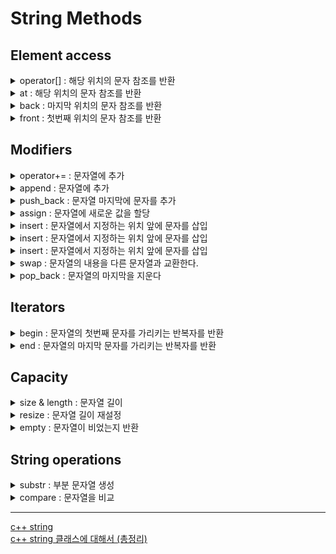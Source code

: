# String Methods


## Element access

<details>
<summary>operator[] : 해당 위치의 문자 참조를 반환</summary>

```cpp
char& operator[] (size_t pos);

// pos : 문자의 위치
// 반환 : 문자열의 지정된 위치에 있는 문자
```

</details>  

<details>
<summary>at : 해당 위치의 문자 참조를 반환</summary>

```cpp
char& at (size_t pos);

// pos : 문자의 위치, 문자의 위치가 아니면 out_of_range 예외가 발생
// 반환 : 문자열의 지정된 위치에 있는 문자
```

</details>  

<details>
<summary>back : 마지막 위치의 문자 참조를 반환</summary>

```cpp
char& back ();

// 반환 : 문자열의 마지막 위치에 있는 문자
```

</details>  

<details>
<summary>front : 첫번째 위치의 문자 참조를 반환</summary>

```cpp
char& front ();

// 반환 : 문자열의 첫번째 위치에 있는 문자
```

</details>  


## Modifiers

<details>
<summary>operator+= : 문자열에 추가</summary>

```cpp
string& operator+= (const string& str); // string (1)
string& operator+= (const char* s); // c-string(2)
string& operator+= (char c); // character (3)

// str : 복사되어 마지막에 붙는 문자열
// s : 복사되어 마지막에 붙는 null로 끝나는 문자 시퀀스 포인터
// c : 문자열의 값에 추가되는 문자
// 반환 : *this
```

</details>  

<details>
<summary>append : 문자열에 추가</summary>

```cpp
// string (1)	
string& append (const string& str);

// substring (2)	
string& append (const string& str, size_t subpos, size_t sublen);

// c-string (3)	
string& append (const char* s);

// buffer (4)	
string& append (const char* s, size_t n);

// fill (5)	
string& append (size_t n, char c);

// range (6)	
template <class InputIterator>
   string& append (InputIterator first, InputIterator last);

// str : 추가하려는 다른 문자열 
// subpos : 복사되는 부분 문자열의 첫번째 문자 위치
// sublen : 복사할 부분 문자열의 길이
// s : 문자 배열의 포인터
// n : 복사하려는 문자의 개수
// c : 문자 값, n번 반복
// first, last : Input iterators에서 첫번째와 마지막 위치
// il : initializer_list 객체
// 반환 : *this

```

## Example

```cpp
// appending to string
#include <iostream>
#include <string>

int main ()
{
  std::string str;
  std::string str2="Writing ";
  std::string str3="print 10 and then 5 more";

  // used in the same order as described above:
  str.append(str2);                       // "Writing "
  str.append(str3,6,3);                   // "10 "
  str.append("dots are cool",5);          // "dots "
  str.append("here: ");                   // "here: "
  str.append(10u,'.');                    // ".........."
  str.append(str3.begin()+8,str3.end());  // " and then 5 more"
  str.append<int>(5,0x2E);                // "....."

  std::cout << str << '\n';
  return 0;
}

/* output

Writing 10 dots here: .......... and then 5 more.....

*/
```

</details>  

<details>
<summary>push_back : 문자열 마지막에 문자를 추가</summary>

```cpp
void push_back (char c);

// c : 문자열에 추가되는 문자
// 반환 : 없음
```

</details>

</details>  

<details>
<summary>assign : 문자열에 새로운 값을 할당</summary>

```cpp
// string (1)	
string& assign (const string& str);

// substring (2)	
string& assign (const string& str, size_t subpos, size_t sublen);

// c-string (3)	
string& assign (const char* s);

// buffer (4)	
string& assign (const char* s, size_t n);

// fill (5)	
string& assign (size_t n, char c);

// range (6)	
template <class InputIterator>
   string& assign (InputIterator first, InputIterator last);

// str : 추가하려는 다른 문자열 
// subpos : 복사되는 부분 문자열의 첫번째 문자 위치
// sublen : 복사할 부분 문자열의 길이
// s : 문자 배열의 포인터
// n : 복사하려는 문자의 개수
// c : 문자 값, n번 반복
// first, last : Input iterators에서 첫번째와 마지막 위치
// il : initializer_list 객체
// 반환 : *this
```

## Example  

```cpp
// string::assign
#include <iostream>
#include <string>

int main ()
{
  std::string str;
  std::string base="The quick brown fox jumps over a lazy dog.";

  // used in the same order as described above:

  str.assign(base);
  std::cout << str << '\n';

  str.assign(base,10,9);
  std::cout << str << '\n';         // "brown fox"

  str.assign("pangrams are cool",7);
  std::cout << str << '\n';         // "pangram"

  str.assign("c-string");
  std::cout << str << '\n';         // "c-string"

  str.assign(10,'*');
  std::cout << str << '\n';         // "**********"

  str.assign<int>(10,0x2D);
  std::cout << str << '\n';         // "----------"

  str.assign(base.begin()+16,base.end()-12);
  std::cout << str << '\n';         // "fox jumps over"

  return 0;
}

/* output

The quick brown fox jumps over a lazy dog.
brown fox
pangram
c-string
**********
----------
fox jumps over

*/
```
</details>

<details>
<summary>insert : 문자열에서 지정하는 위치 앞에 문자를 삽입</summary>

```cpp
// string (1)	
 string& insert (size_t pos, const string& str);

// substring (2)	
 string& insert (size_t pos, const string& str, size_t subpos, size_t sublen);

// c-string (3)	
 string& insert (size_t pos, const char* s);

// buffer (4)	
 string& insert (size_t pos, const char* s, size_t n);

// fill (5)	
 string& insert (size_t pos, size_t n, char c);
    void insert (iterator p, size_t n, char c);

// single character (6)	
iterator insert (iterator p, char c);

// range (7)	
template <class InputIterator>
   void insert (iterator p, InputIterator first, InputIterator last);
   
// str : 추가하려는 다른 문자열 
// subpos : 복사되는 부분 문자열의 첫번째 문자 위치
// sublen : 복사할 부분 문자열의 길이
// s : 문자 배열의 포인터
// n : 복사하려는 문자의 개수
// c : 문자 값, n번 반복
// first, last : Input iterators에서 첫번째와 마지막 위치
// il : initializer_list 객체
// 반환 : 문자열 참조를 반환하는 경우에는 *this, 
// 반복자를 반환하는 경우에는 삽입된 첫번째 문자를 가리키는 반복자
```

## Example

```cpp
// inserting into a string
#include <iostream>
#include <string>

int main ()
{
  std::string str="to be question";
  std::string str2="the ";
  std::string str3="or not to be";
  std::string::iterator it;

  // used in the same order as described above:
  str.insert(6,str2);                 // to be (the )question
  str.insert(6,str3,3,4);             // to be (not )the question
  str.insert(10,"that is cool",8);    // to be not (that is )the question
  str.insert(10,"to be ");            // to be not (to be )that is the question
  str.insert(15,1,':');               // to be not to be(:) that is the question
  it = str.insert(str.begin()+5,','); // to be(,) not to be: that is the question
  str.insert (str.end(),3,'.');       // to be, not to be: that is the question(...)
  str.insert (it+2,str3.begin(),str3.begin()+3); // (or )

  std::cout << str << '\n';
  return 0;
}

/* output

to be, or not to be: that is the question...

*/
```

</details>

<details>
<summary>insert : 문자열에서 지정하는 위치 앞에 문자를 삽입</summary>

```cpp
// sequence (1)	
 string& erase (size_t pos = 0, size_t len = npos);

// character (2)	
iterator erase (iterator p);

// range (3)	
     iterator erase (iterator first, iterator last);
	 
// pos : 지우기 시작하는 위치, 문자열 길이를 초과하면 out_of_range
// len : 지우려는 문자의 개수
// p : 제거될 문자 반복자
// first, last : 제거할 문자열 내의 범위를 지정하는 반복자
```

</details>

<details>
<summary>insert : 문자열에서 지정하는 위치 앞에 문자를 삽입</summary>

```cpp
// string (1)	
string& replace (size_t pos,  size_t len,  const string& str);
string& replace (iterator i1, iterator i2, const string& str);

// substring (2)	
string& replace (size_t pos,  size_t len,  const string& str,
                 size_t subpos, size_t sublen);

// c-string (3)	
string& replace (size_t pos,  size_t len,  const char* s);
string& replace (iterator i1, iterator i2, const char* s);

// buffer (4)	
string& replace (size_t pos,  size_t len,  const char* s, size_t n);
string& replace (iterator i1, iterator i2, const char* s, size_t n);

// fill (5)	
string& replace (size_t pos,  size_t len,  size_t n, char c);
string& replace (iterator i1, iterator i2, size_t n, char c);

// range (6)	
template <class InputIterator>
  string& replace (iterator i1, iterator i2,
                   InputIterator first, InputIterator last);
				   
// str : 복사될 다른 문자열 
// pos : 변경될 문자의 위치
// len : 변경될 문자의 개수
// subpos : 복사되는 부분 문자열의 첫번째 문자 위치
// sublen : 복사할 부분 문자열의 길이
// s : 문자 배열의 포인터
// n : 복사하려는 문자의 개수
// c : 문자 값, n번 반복
// first, last : Input iterators에서 첫번째와 마지막 위치
// il : initializer_list 객체
// 반환 : *this
```

## Example

```cpp
// replacing in a string
#include <iostream>
#include <string>

int main ()
{
  std::string base="this is a test string.";
  std::string str2="n example";
  std::string str3="sample phrase";
  std::string str4="useful.";

  // replace signatures used in the same order as described above:

  // Using positions:                 0123456789*123456789*12345
  std::string str=base;           // "this is a test string."
  str.replace(9,5,str2);          // "this is an example string." (1)
  str.replace(19,6,str3,7,6);     // "this is an example phrase." (2)
  str.replace(8,10,"just a");     // "this is just a phrase."     (3)
  str.replace(8,6,"a shorty",7);  // "this is a short phrase."    (4)
  str.replace(22,1,3,'!');        // "this is a short phrase!!!"  (5)

  // Using iterators:                                               0123456789*123456789*
  str.replace(str.begin(),str.end()-3,str3);                    // "sample phrase!!!"      (1)
  str.replace(str.begin(),str.begin()+6,"replace");             // "replace phrase!!!"     (3)
  str.replace(str.begin()+8,str.begin()+14,"is coolness",7);    // "replace is cool!!!"    (4)
  str.replace(str.begin()+12,str.end()-4,4,'o');                // "replace is cooool!!!"  (5)
  str.replace(str.begin()+11,str.end(),str4.begin(),str4.end());// "replace is useful."    (6)
  std::cout << str << '\n';
  return 0;
}

/* output

replace is useful.

*/
```

</details>

<details>
<summary>swap : 문자열의 내용을 다른 문자열과 교환한다.</summary>

```cpp
void swap (string& str);

// str : 교환할 다른 문자열
// 반환 : 없음
```

## Example

```cpp
// swap strings
#include <iostream>
#include <string>

main ()
{
  std::string buyer ("money");
  std::string seller ("goods");

  std::cout << "Before the swap, buyer has " << buyer;
  std::cout << " and seller has " << seller << '\n';

  seller.swap (buyer);

  std::cout << " After the swap, buyer has " << buyer;
  std::cout << " and seller has " << seller << '\n';

  return 0;
}

/* output 

Before the swap, buyer has money and seller has goods
 After the swap, buyer has goods and seller has money

*/
```

</details>

<details>
<summary>pop_back : 문자열의 마지막을 지운다</summary>

```cpp
void pop_back();

// 반환 : 없음
```

## Example

```cpp
// string::pop_back
#include <iostream>
#include <string>

int main ()
{
  std::string str ("hello world!");
  str.pop_back();
  std::cout << str << '\n';
  return 0;
}

/* output 

hello world

*/
```

</details>

## Iterators

<details>
<summary>begin : 문자열의 첫번째 문자를 가리키는 반복자를 반환</summary>

```cpp
iterator begin();

// 반환 : 문자열의 첫번째 문자를 가리키는 반복자
```

## Example

```cpp
// string::begin/end
#include <iostream>
#include <string>

int main ()
{
  std::string str ("Test string");
  for ( std::string::iterator it=str.begin(); it!=str.end(); ++it)
    std::cout << *it;
  std::cout << '\n';

  return 0;
}

/* output 

Test string

*/
```

</details>

<details>
<summary>end : 문자열의 마지막 문자를 가리키는 반복자를 반환</summary>

```cpp
iterator end();

// 반환 : 문자열의 마지막 문자를 가리키는 반복자
```

## Example

```cpp
// string::begin/end
#include <iostream>
#include <string>

int main ()
{
  std::string str ("Test string");
  for ( std::string::iterator it=str.begin(); it!=str.end(); ++it)
    std::cout << *it;
  std::cout << '\n';

  return 0;
}

/* output 

Test string

*/
```

</details>

## Capacity

<details>
<summary>size & length : 문자열 길이</summary>

string::size와 string::length는 정확히 동일한 값을 반환한다.

```cpp
size_t size() const;
size_t length() const;

// 반환 : 문자열 바이트 수
```

## Example

```cpp
// string::size
#include <iostream>
#include <string>

int main ()
{
  std::string str ("Test string");
  std::cout << "The size of str is " << str.size() << " bytes.\n";
  return 0;
}

/* output 
The size of str is 11 bytes
*/
```

</details>

<details>
<summary>resize : 문자열 길이 재설정</summary>

문자열의 길이를 변경한다.  
n이 현재 문자열 길이보다 작으면 n번째 이후의 문자는 제거되며 길이가 줄어든다.  
n이 현재 문자열 길이보다 크다면 필요한 만큼 문자를 삽입하여 내용을 확장한다.  
c가 지정되었으면 c가 복사되고, 아니라면 null이 복사된다.

```cpp
void resize (size_t n);
void resize (size_t n, char c);

// n : 새 문자열 길이
// c : 새로운 공간에 넣을 문자
// 반환 : 없음
```

</details>

<details>
<summary>empty : 문자열이 비었는지 반환</summary>

```cpp
bool empty() const;

// 반환 : 문자열 길이가 0이라면 true, 아니라면 false
```

</details>

## String operations

<details>
<summary>substr : 부분 문자열 생성</summary>

```cpp
string substr (size_t pos = 0, size_t len = npos) const;

// pos : 부분 문자열로 복제될 첫번째 문자 위치, 
// 문자열 길이과 같다면 함수는 빈 문자열을 반환하고, 
// 문자열 길이보다 크다면 out_of_range
// len : 부분 문자열에 포함될 문자의 개수
// 반환 : 부분 문자열인 문자열
```

## Example

```cpp
// string::substr
#include <iostream>
#include <string>

int main ()
{
  std::string str="We think in generalities, but we live in details.";
                                           // (quoting Alfred N. Whitehead)

  std::string str2 = str.substr (3,5);     // "think"

  std::size_t pos = str.find("live");      // position of "live" in str

  std::string str3 = str.substr (pos);     // get from "live" to the end

  std::cout << str2 << ' ' << str3 << '\n';

  return 0;
}

/* output 
think live in details.
*/
```

</details>

<details>
<summary>compare : 문자열을 비교</summary>

```cpp
// string (1)	
int compare (const string& str) const;

// substrings (2)	
int compare (size_t pos, size_t len, const string& str) const;
int compare (size_t pos, size_t len, const string& str,
             size_t subpos, size_t sublen) const;

// c-string (3)	
int compare (const char* s) const;
int compare (size_t pos, size_t len, const char* s) const;

// buffer (4)	
int compare (size_t pos, size_t len, const char* s, size_t n) const;

// str : 비교하려는 다른 문자열
// pos : 비교를 시작하는 첫번째 문자열 위치
// len : 비교하는 문자열 길이
// subpos, sublen : 위의 pos, len과 같음
// s : 문자 배열의 포인터
// n : 비교하는 문자 개수
// 반환 : 문자열 간의 관계를 나타내는 부호있는 정수
```

## Example

```cpp
// comparing apples with apples
#include <iostream>
#include <string>

int main ()
{
  std::string str1 ("green apple");
  std::string str2 ("red apple");

  if (str1.compare(str2) != 0)
    std::cout << str1 << " is not " << str2 << '\n';

  if (str1.compare(6,5,"apple") == 0)
    std::cout << "still, " << str1 << " is an apple\n";

  if (str2.compare(str2.size()-5,5,"apple") == 0)
    std::cout << "and " << str2 << " is also an apple\n";

  if (str1.compare(6,5,str2,4,5) == 0)
    std::cout << "therefore, both are apples\n";

  return 0;
}

/* output 
green apple is not red apple
still, green apple is an apple
and red apple is also an apple
therefore, both are apples
*/
```

</details>

---

[c++ string](https://www.cplusplus.com/reference/string/string/)  
[c++ string 클래스에 대해서 (총정리)](https://blockdmask.tistory.com/338)  
